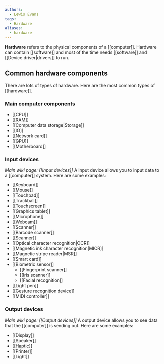 ```yaml
---
authors: 
  - Lewis Evans
tags:
  - Hardware
aliases:
  - hardware
---
```

**Hardware** refers to the physical components of a [[computer]]. Hardware can contain [[software]] and most of the time needs [[software]] and [[Device driver|drivers]] to run. 
## Common hardware components
There are lots of types of hardware. Here are the most common types of [[hardware]].
### Main computer components
- [[CPU]]
- [[RAM]]
- [[Computer data storage|Storage]]
- [[IO]]
- [[Network card]]
- [[GPU]]
- [[Motherboard]]
### Input devices
*Main wiki page: [[Input devices]]*
A input device allows you to input data to a [[computer]] system. Here are some examples:
- [[Keyboard]]
- [[Mouse]]
- [[Touchpad]]
- [[Trackball]]
- [[Touchscreen]]
- [[Graphics tablet]]
- [[Microphone]]
- [[Webcam]]
- [[Scanner]]
- [[Barcode scanner]]
- [[Scanner]]
- [[Optical character recognition|OCR]]
- [[Magnetic ink character recognition|MICR]]
- [[Magnetic stripe reader|MSR]]
- [[Smart card]]
- [[Biometric sensor]]
	- [[Fingerprint scanner]]
	- [[Iris scanner]]
	- [[Facial recognition]]
- [[Light pen]]
- [[Gesture recognition device]]
- [[MIDI controller]]
### Output devices
*Main wiki page: [[Output devices]]*
A output device allows you to see data that the [[computer]] is sending out. Here are some examples:
- [[Display]]
- [[Speaker]]
- [[Haptic]]
- [[Printer]]
- [[Light]]